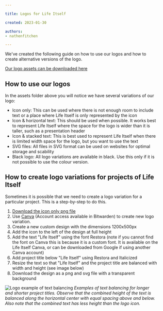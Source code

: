 ```yaml
---

title: Logos for Life Itself

created: 2023-01-30

authors:
- nathenfitchen

---
```


We've created the following guide on how to use our logos and how to create alternative versions of the logo. 

[Our logo assets can be downloaded here](/assets/tao/logo-assets.zip)

## How to use our logos

In the assets folder above you will notice we have several variations of our logo:
- Icon only: This can be used where there is not enough room to include text or a place where Life Itself is only represented by the icon
- Icon & horizontal text: This should be used when possible. It works best to represent Life Itself where the space for the logo is wider than it is taller, such as a presentation header
- Icon & stacked text: This is best used to represent Life Itself when there is limited width space for the logo, but you want to use the text 
- SVG files: All files in SVG format can be used on websites for optimal storage and scability
- Black logo: All logo variations are available in black. Use this only if it is not possible to use the colour version. 

## How to create logo variations for projects of Life Itself 

Sometimes it is possible that we need to create a logo variation for a particular project. This is a step-by-step to do this.

1. [Download the icon only png file](https://drive.google.com/file/d/1OiUQ7qvuSGnMgPeChncZx6QhiRwzTC96/view?usp=sharing)
2. Use [Canva](https://www.canva.com) (Account access available in Bitwarden) to create new logo variation.
3. Create a new custom design with the dimensions 1200x500px 
4. Add the icon to the left of the design at full height
5. Add the text "Life Itself" using the font Restora (note if you cannot find the font on Canva this is because it is a custom font. It is available on the Life Itself Canva, or can be downloaded from Google if using another Canva account)
6. Add project title below "Life Itself" using Restora and Italicized
7. Resize the text so that "Life Itself" and the project title are balanced with width and height (see image below)
8. Download the design as a png and svg file with a transparent background

![Logo example of text balancing](/assets/tao/logo-text-balancing.jpg)
_Examples of text balancing for longer and shorter project titles. Observe that the combined height of the text is balanced along the horizontal center with equal spacing above and below. Also note that the combined text has less height than the logo icon._